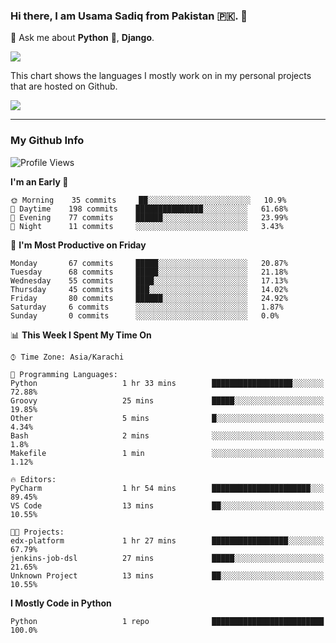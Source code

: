 ### Hi there, I am Usama Sadiq from Pakistan 🇵🇰. 👋

💬 Ask me about **Python** 🐍, **Django**. <!-- , Testing, Docker, Jenkins Automation, -->

<!--  
🗣 I love to talk about
  - Automating day-to-day stuff using Python
  - **Urdu Literature** 📚, **Anime** 💻, **Manga** 📜, **Light Novels** 📜, **Comics** 📱.  
-->

<img align="center" src="https://github-readme-stats.vercel.app/api?username=UsamaSadiq&custom_title=My Stats&show_icons=true&theme=dark&count_private=true&include_all_commits=true" />

This chart shows the languages I mostly work on in my personal projects that are hosted on Github.

<img align="center" src="https://github-readme-stats.vercel.app/api/top-langs/?username=UsamaSadiq&langs_count=10&layout=compact" />

--- 
### My Github Info
<!--START_SECTION:waka-->
![Profile Views](http://img.shields.io/badge/Profile%20Views-0-blue)

**I'm an Early 🐤** 

```text
🌞 Morning    35 commits     ██░░░░░░░░░░░░░░░░░░░░░░░   10.9% 
🌆 Daytime    198 commits    ███████████████░░░░░░░░░░   61.68% 
🌃 Evening    77 commits     ██████░░░░░░░░░░░░░░░░░░░   23.99% 
🌙 Night      11 commits     ░░░░░░░░░░░░░░░░░░░░░░░░░   3.43%

```
📅 **I'm Most Productive on Friday** 

```text
Monday       67 commits     █████░░░░░░░░░░░░░░░░░░░░   20.87% 
Tuesday      68 commits     █████░░░░░░░░░░░░░░░░░░░░   21.18% 
Wednesday    55 commits     ████░░░░░░░░░░░░░░░░░░░░░   17.13% 
Thursday     45 commits     ███░░░░░░░░░░░░░░░░░░░░░░   14.02% 
Friday       80 commits     ██████░░░░░░░░░░░░░░░░░░░   24.92% 
Saturday     6 commits      ░░░░░░░░░░░░░░░░░░░░░░░░░   1.87% 
Sunday       0 commits      ░░░░░░░░░░░░░░░░░░░░░░░░░   0.0%

```


📊 **This Week I Spent My Time On** 

```text
⌚︎ Time Zone: Asia/Karachi

💬 Programming Languages: 
Python                   1 hr 33 mins        ██████████████████░░░░░░░   72.88% 
Groovy                   25 mins             █████░░░░░░░░░░░░░░░░░░░░   19.85% 
Other                    5 mins              █░░░░░░░░░░░░░░░░░░░░░░░░   4.34% 
Bash                     2 mins              ░░░░░░░░░░░░░░░░░░░░░░░░░   1.8% 
Makefile                 1 min               ░░░░░░░░░░░░░░░░░░░░░░░░░   1.12%

🔥 Editors: 
PyCharm                  1 hr 54 mins        ██████████████████████░░░   89.45% 
VS Code                  13 mins             ██░░░░░░░░░░░░░░░░░░░░░░░   10.55%

🐱‍💻 Projects: 
edx-platform             1 hr 27 mins        █████████████████░░░░░░░░   67.79% 
jenkins-job-dsl          27 mins             █████░░░░░░░░░░░░░░░░░░░░   21.65% 
Unknown Project          13 mins             ██░░░░░░░░░░░░░░░░░░░░░░░   10.55%

```

**I Mostly Code in Python** 

```text
Python                   1 repo              █████████████████████████   100.0%

```



<!--END_SECTION:waka-->
<!--
**UsamaSadiq/UsamaSadiq** is a ✨ _special_ ✨ repository because its `README.md` (this file) appears on your GitHub profile.

Here are some ideas to get you started:

- 🔭 I’m currently working on ...
- 🌱 I’m currently learning ...
- 👯 I’m looking to collaborate on ...
- 🤔 I’m looking for help with ...
- 📫 How to reach me: ...
- 😄 Pronouns: ...
- ⚡ Fun fact: ...
-->
